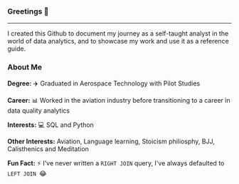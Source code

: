 ### Greetings 👋
____________________

I created this Github to document my journey as a self-taught analyst in the world of data analytics, and to showcase my work and use it as a reference guide.

### About Me

**Degree:** ✈️ Graduated in Aerospace Technology with Pilot Studies

**Career:** 📊 Worked in the aviation industry before transitioning to a career in data quality analytics

**Interests:** 💻 SQL and Python 

**Other Interests:** Aviation, Language learning, Stoicism philiosphy, BJJ, Calisthenics and Meditation

**Fun Fact:** ⚡ I've never written a ```RIGHT JOIN``` query, I've always defaulted to ```LEFT JOIN ```😂


